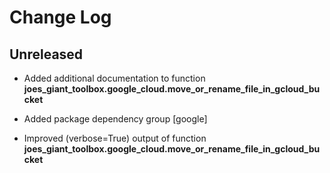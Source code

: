 
# Change Log

## Unreleased

* Added additional documentation to function **joes_giant_toolbox.google_cloud.move_or_rename_file_in_gcloud_bucket**

* Added package dependency group [google]

* Improved (verbose=True) output of function **joes_giant_toolbox.google_cloud.move_or_rename_file_in_gcloud_bucket**
